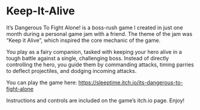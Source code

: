 # Keep-It-Alive
It’s Dangerous To Fight Alone! is a boss-rush game I created in just one month during a personal game jam with a friend. The theme of the jam was “Keep it Alive”, which inspired the core mechanic of the game.

You play as a fairy companion, tasked with keeping your hero alive in a tough battle against a single, challenging boss. Instead of directly controlling the hero, you guide them by commanding attacks, timing parries to deflect projectiles, and dodging incoming attacks.

You can play the game here: https://sleeptime.itch.io/its-dangerous-to-fight-alone

Instructions and controls are included on the game’s itch.io page. Enjoy!
